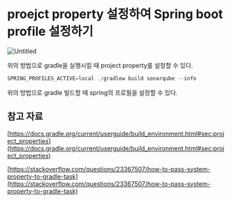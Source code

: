 # proejct property 설정하여 Spring boot profile 설정하기

![Untitled](proejct%20property%20%E1%84%89%E1%85%A5%E1%86%AF%E1%84%8C%E1%85%A5%E1%86%BC%E1%84%92%E1%85%A1%E1%84%8B%E1%85%A7%20Spring%20boot%20profile%20%E1%84%89%E1%85%A5%20d290b7d80f254230955ee51542db8692/Untitled.png)

위의 방법으로 gradle을 실행시킬 때 project property를 설정할 수 있다.

```java
SPRING_PROFILES_ACTIVE=local ./gradlew build sonarqube --info
```

위의 방법으로 gradle 빌드할 때 spring의 프로필을 설정할 수 있다.

## 참고 자료

[https://docs.gradle.org/current/userguide/build_environment.html#sec:project_properties](https://docs.gradle.org/current/userguide/build_environment.html#sec:project_properties)

[https://stackoverflow.com/questions/23367507/how-to-pass-system-property-to-gradle-task](https://stackoverflow.com/questions/23367507/how-to-pass-system-property-to-gradle-task)